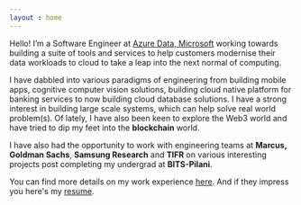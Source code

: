 ```yaml
---
layout : home
---
```

Hello! I’m a Software Engineer at [Azure Data, Microsoft](https://azure.microsoft.com/en-in/) working towards building a suite of tools and services to help customers modernise their data workloads to cloud to take a leap into the next normal of computing.

I have dabbled into various paradigms of engineering from building mobile apps, cognitive computer vision solutions, building cloud native platform for banking services to now building cloud database solutions. I have a strong interest in building large scale systems, which can help solve real world problem(s). Of lately, I have also been keen to explore the Web3 world and have tried to dip my feet into the **blockchain** world.

I have also had the opportunity to work with engineering teams at **Marcus, Goldman Sachs**, **Samsung Research** and **TIFR** on various interesting projects post completing my undergrad at **BITS-Pilani**.

You can find more details on my work experience [here](./experience). And if they impress you here's my [resume](./resume_ms_update.pdf).
